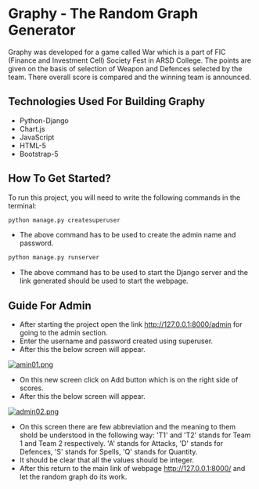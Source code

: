 

# Graphy - The Random Graph Generator

Graphy was developed for a game called War which is a part of FIC (Finance and Investment Cell) Society Fest in ARSD College.
The points are given on the basis of selection of Weapon and Defences selected by the team. There overall score is compared and the winning team is announced.


## Technologies Used For Building Graphy
- Python-Django
- Chart.js
- JavaScript
- HTML-5
- Bootstrap-5



## How To Get Started?

To run this project, you will need to write the following commands in the terminal:

```bash
python manage.py createsuperuser
```

- The above command has to be used to create the admin name and password.

```bash
python manage.py runserver
```

- The above command has to be used to start the Django server and the link generated should be used to start the webpage.




## Guide For Admin

- After starting the project open the link http://127.0.0.1:8000/admin for going to the admin section.
- Enter the username and password created using superuser.
- After this the below screen will appear.

[![amin01.png](https://i.postimg.cc/nMb7W6S0/amin01.png)](https://postimg.cc/SYdJ2thM)

- On this new screen click on Add button which is on the right side of scores.
- After this the below screen will appear.

[![admin02.png](https://i.postimg.cc/zBD1CvJk/admin02.png)](https://postimg.cc/R3Y89MJ3)

- On this screen there are few abbreviation and the meaning to them shold be understood in the following way: 'T1' and 'T2' stands for Team 1 and Team 2 respectively. 'A' stands for Attacks, 'D' stands for Defences, 'S' stands for Spells, 'Q' stands for Quantity.
- It should be clear that all the values should be integer.
- After this return to the main link of webpage http://127.0.0.1:8000/ and let the random graph do its work.


